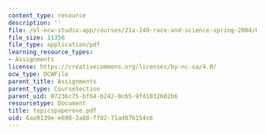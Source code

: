 ```yaml
---
content_type: resource
description: ''
file: /ol-ocw-studio-app/courses/21a-240-race-and-science-spring-2004/6aa9139ee6982a88ff0271ad87b154c6_topicspaperone.pdf
file_size: 11356
file_type: application/pdf
learning_resource_types:
- Assignments
license: https://creativecommons.org/licenses/by-nc-sa/4.0/
ocw_type: OCWFile
parent_title: Assignments
parent_type: CourseSection
parent_uid: 07236c75-bf64-b242-0c65-9fd1032602b6
resourcetype: Document
title: topicspaperone.pdf
uid: 6aa9139e-e698-2a88-ff02-71ad87b154c6
---
```

